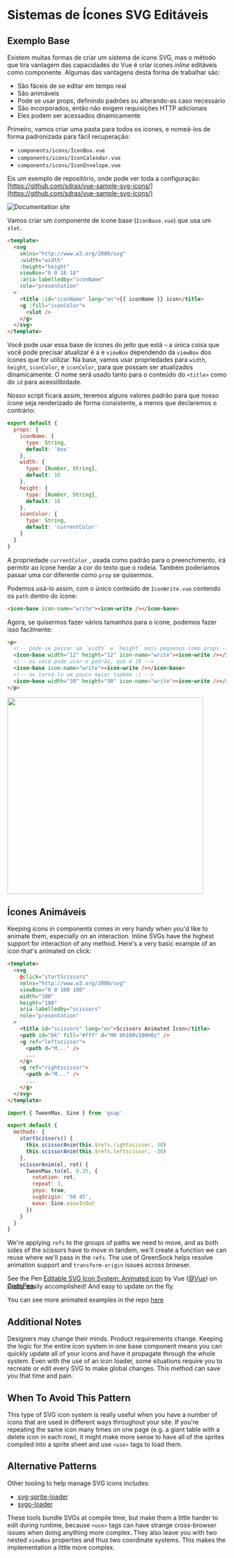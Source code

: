 # Sistemas de Ícones SVG Editáveis

## Exemplo Base

Existem muitas formas de criar um sistema de ícone SVG, mas o método que tira vantagem das capacidades do Vue é criar ícones *inline* editáveis como componente. Algumas das vantagens desta forma de trabalhar são:

- São fáceis de se editar em tempo real
- São animáveis
- Pode se usar props, definindo padrões ou alterando-as caso necessário
- São incorporados, então não exigem requisições HTTP adicionais
- Eles podem ser acessados dinamicamente

Primeiro, vamos criar uma pasta para todos os ícones, e nomeá-los de forma padronizada para fácil recuperação:

- `components/icons/IconBox.vue`
- `components/icons/IconCalendar.vue`
- `components/icons/IconEnvelope.vue`

Eis um exemplo de repositório, onde pode ver toda a configuração: [https://github.com/sdras/vue-sample-svg-icons/](https://github.com/sdras/vue-sample-svg-icons/)

![Documentation site](https://s3-us-west-2.amazonaws.com/s.cdpn.io/28963/screendocs.jpg 'Docs demo')

Vamos criar um componente de ícone base (`IconBase.vue`) que usa um `slot`.

```html
<template>
  <svg
    xmlns="http://www.w3.org/2000/svg"
    :width="width"
    :height="height"
    viewBox="0 0 18 18"
    :aria-labelledby="iconName"
    role="presentation"
  >
    <title :id="iconName" lang="en">{{ iconName }} icon</title>
    <g :fill="iconColor">
      <slot />
    </g>
  </svg>
</template>
```

Você pode usar essa base de ícones do jeito que está – a única coisa que você pode precisar atualizar é a e `viewBox` dependendo da `viewBox` dos ícones que for utilizar. Na base, vamos usar propriedades para `width`, `height`, `iconColor`, e `iconColor`, para que possam ser atualizados dinamicamente. O nome será usado tanto para o conteúdo do `<title>` como do `id` para acessilibidade.

Nosso script ficará assim, teremos alguns valores padrão para que nosso ícone seja renderizado de forma consistente, a menos que declaremos o contrário: 

```js
export default {
  props: {
    iconName: {
      type: String,
      default: 'box'
    },
    width: {
      type: [Number, String],
      default: 18
    },
    height: {
      type: [Number, String],
      default: 18
    },
    iconColor: {
      type: String,
      default: 'currentColor'
    }
  }
}
```

A propriedade `currentColor` , usada como padrão para o preenchimento, irá permitir ao ícone herdar a cor do texto que o rodeia. Também poderíamos passar uma cor diferente como `prop` se quisermos.

Podemos usá-lo assim, com o único conteúdo de `IconWrite.vue` contendo os `path` dentro do ícone:

```html
<icon-base icon-name="write"><icon-write /></icon-base>
```

Agora, se quisermos fazer vários tamanhos para o ícone, podemos fazer isso facilmente:

```html
<p>
  <!-- pode-se passar um `width` e `height` mais pequenos como props -->
  <icon-base width="12" height="12" icon-name="write"><icon-write /></icon-base>
  <!-- ou você pode usar o padrão, que é 18 -->
  <icon-base icon-name="write"><icon-write /></icon-base>
  <!-- ou torná-lo um pouco maior também :) -->
  <icon-base width="30" height="30" icon-name="write"><icon-write /></icon-base>
</p>
```

<img src="https://s3-us-west-2.amazonaws.com/s.cdpn.io/28963/Screen%20Shot%202018-01-01%20at%204.51.40%20PM.png" width="450" />

## Ícones Animáveis

Keeping icons in components comes in very handy when you'd like to animate them, especially on an interaction. Inline SVGs have the highest support for interaction of any method. Here's a very basic example of an icon that's animated on click:

```html
<template>
  <svg
    @click="startScissors"
    xmlns="http://www.w3.org/2000/svg"
    viewBox="0 0 100 100"
    width="100"
    height="100"
    aria-labelledby="scissors"
    role="presentation"
  >
    <title id="scissors" lang="en">Scissors Animated Icon</title>
    <path id="bk" fill="#fff" d="M0 0h100v100H0z" />
    <g ref="leftscissor">
      <path d="M..." />
      ...
    </g>
    <g ref="rightscissor">
      <path d="M..." />
      ...
    </g>
  </svg>
</template>
```

```js
import { TweenMax, Sine } from 'gsap'

export default {
  methods: {
    startScissors() {
      this.scissorAnim(this.$refs.rightscissor, 30)
      this.scissorAnim(this.$refs.leftscissor, -30)
    },
    scissorAnim(el, rot) {
      TweenMax.to(el, 0.25, {
        rotation: rot,
        repeat: 3,
        yoyo: true,
        svgOrigin: '50 45',
        ease: Sine.easeInOut
      })
    }
  }
}
```

We're applying `refs` to the groups of paths we need to move, and as both sides of the scissors have to move in tandem, we'll create a function we can reuse where we'll pass in the `refs`. The use of GreenSock helps resolve animation support and `transform-origin` issues across browser.

<p data-height="300" data-theme-id="0" data-slug-hash="dJRpgY" data-default-tab="result" data-user="Vue" data-embed-version="2" data-pen-title="Editable SVG Icon System: Animated icon" class="codepen">See the Pen <a href="https://codepen.io/team/Vue/pen/dJRpgY/">Editable SVG Icon System: Animated icon</a> by Vue (<a href="https://codepen.io/Vue">@Vue</a>) on <a href="https://codepen.io">CodePen</a>.</p><script async src="https://production-assets.codepen.io/assets/embed/ei.js"></script>

<p style="margin-top:-30px">Pretty easily accomplished! And easy to update on the fly.</p>

You can see more animated examples in the repo [here](https://github.com/sdras/vue-sample-svg-icons/)

## Additional Notes

Designers may change their minds. Product requirements change. Keeping the logic for the entire icon system in one base component means you can quickly update all of your icons and have it propagate through the whole system. Even with the use of an icon loader, some situations require you to recreate or edit every SVG to make global changes. This method can save you that time and pain.

## When To Avoid This Pattern

This type of SVG icon system is really useful when you have a number of icons that are used in different ways throughout your site. If you're repeating the same icon many times on one page (e.g. a giant table with a delete icon in each row), it might make more sense to have all of the sprites compiled into a sprite sheet and use `<use>` tags to load them.

## Alternative Patterns

Other tooling to help manage SVG icons includes:

- [svg-sprite-loader](https://github.com/kisenka/svg-sprite-loader)
- [svgo-loader](https://github.com/rpominov/svgo-loader)

These tools bundle SVGs at compile time, but make them a little harder to edit during runtime, because `<use>` tags can have strange cross-browser issues when doing anything more complex. They also leave you with two nested `viewBox` properties and thus two coordinate systems. This makes the implementation a little more complex.
